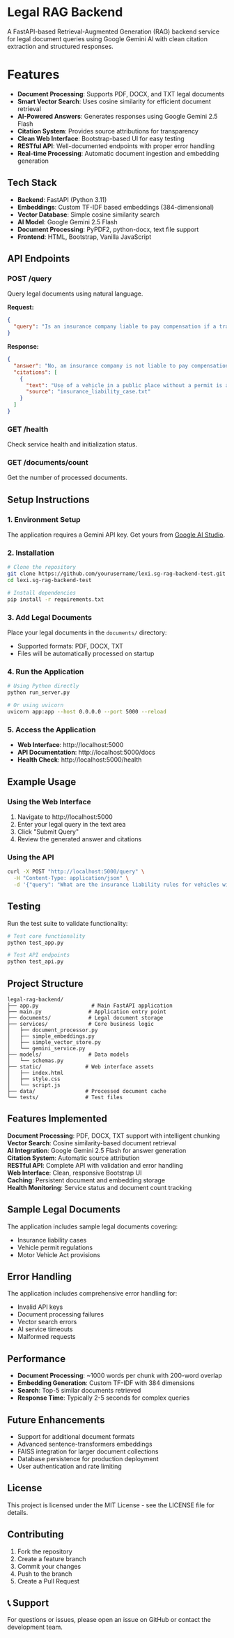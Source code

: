 # Legal RAG Backend

A FastAPI-based Retrieval-Augmented Generation (RAG) backend service for legal document queries using Google Gemini AI with clean citation extraction and structured responses.

 # Features

- **Document Processing**: Supports PDF, DOCX, and TXT legal documents
- **Smart Vector Search**: Uses cosine similarity for efficient document retrieval
- **AI-Powered Answers**: Generates responses using Google Gemini 2.5 Flash
- **Citation System**: Provides source attributions for transparency
- **Clean Web Interface**: Bootstrap-based UI for easy testing
- **RESTful API**: Well-documented endpoints with proper error handling
- **Real-time Processing**: Automatic document ingestion and embedding generation

## Tech Stack

- **Backend**: FastAPI (Python 3.11)
- **Embeddings**: Custom TF-IDF based embeddings (384-dimensional)
- **Vector Database**: Simple cosine similarity search
- **AI Model**: Google Gemini 2.5 Flash
- **Document Processing**: PyPDF2, python-docx, text file support
- **Frontend**: HTML, Bootstrap, Vanilla JavaScript

## API Endpoints

### POST /query
Query legal documents using natural language.

**Request:**
```json
{
  "query": "Is an insurance company liable to pay compensation if a transport vehicle involved in an accident was being used without a valid permit?"
}
```

**Response:**
```json
{
  "answer": "No, an insurance company is not liable to pay compensation if a transport vehicle is used without a valid permit...",
  "citations": [
    {
      "text": "Use of a vehicle in a public place without a permit is a fundamental statutory infraction...",
      "source": "insurance_liability_case.txt"
    }
  ]
}
```

### GET /health
Check service health and initialization status.

### GET /documents/count
Get the number of processed documents.

##  Setup Instructions

### 1. Environment Setup

The application requires a Gemini API key. Get yours from [Google AI Studio](https://aistudio.google.com/).

### 2. Installation

```bash
# Clone the repository
git clone https://github.com/yourusername/lexi.sg-rag-backend-test.git
cd lexi.sg-rag-backend-test

# Install dependencies
pip install -r requirements.txt
```

### 3. Add Legal Documents

Place your legal documents in the `documents/` directory:
- Supported formats: PDF, DOCX, TXT
- Files will be automatically processed on startup

### 4. Run the Application

```bash
# Using Python directly
python run_server.py

# Or using uvicorn
uvicorn app:app --host 0.0.0.0 --port 5000 --reload
```

### 5. Access the Application

- **Web Interface**: http://localhost:5000
- **API Documentation**: http://localhost:5000/docs
- **Health Check**: http://localhost:5000/health

## Example Usage

### Using the Web Interface

1. Navigate to http://localhost:5000
2. Enter your legal query in the text area
3. Click "Submit Query"
4. Review the generated answer and citations

### Using the API

```bash
curl -X POST "http://localhost:5000/query" \
  -H "Content-Type: application/json" \
  -d '{"query": "What are the insurance liability rules for vehicles without permits?"}'
```

## Testing

Run the test suite to validate functionality:

```bash
# Test core functionality
python test_app.py

# Test API endpoints
python test_api.py
```

##  Project Structure

```
legal-rag-backend/
├── app.py                 # Main FastAPI application
├── main.py               # Application entry point
├── documents/            # Legal document storage
├── services/             # Core business logic
│   ├── document_processor.py
│   ├── simple_embeddings.py
│   ├── simple_vector_store.py
│   └── gemini_service.py
├── models/               # Data models
│   └── schemas.py
├── static/              # Web interface assets
│   ├── index.html
│   ├── style.css
│   └── script.js
├── data/                # Processed document cache
└── tests/               # Test files
```

##  Features Implemented

 **Document Processing**: PDF, DOCX, TXT support with intelligent chunking  
 **Vector Search**: Cosine similarity-based document retrieval  
 **AI Integration**: Google Gemini 2.5 Flash for answer generation  
 **Citation System**: Automatic source attribution  
 **RESTful API**: Complete API with validation and error handling  
 **Web Interface**: Clean, responsive Bootstrap UI  
 **Caching**: Persistent document and embedding storage  
 **Health Monitoring**: Service status and document count tracking  

##  Sample Legal Documents

The application includes sample legal documents covering:
- Insurance liability cases
- Vehicle permit regulations
- Motor Vehicle Act provisions

##  Error Handling

The application includes comprehensive error handling for:
- Invalid API keys
- Document processing failures
- Vector search errors
- AI service timeouts
- Malformed requests

## Performance

- **Document Processing**: ~1000 words per chunk with 200-word overlap
- **Embedding Generation**: Custom TF-IDF with 384 dimensions
- **Search**: Top-5 similar documents retrieved
- **Response Time**: Typically 2-5 seconds for complex queries

##  Future Enhancements

- Support for additional document formats
- Advanced sentence-transformers embeddings
- FAISS integration for larger document collections
- Database persistence for production deployment
- User authentication and rate limiting

##  License

This project is licensed under the MIT License - see the LICENSE file for details.

##  Contributing

1. Fork the repository
2. Create a feature branch
3. Commit your changes
4. Push to the branch
5. Create a Pull Request

## 📞 Support

For questions or issues, please open an issue on GitHub or contact the development team.
